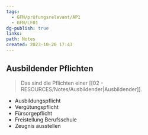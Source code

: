```yaml
---
tags:
  - GFN/prüfungsrelevant/AP1
  - GFN/LF01
dg-publish: true
links: 
path: Notes
created: 2023-10-20 17:43
---
```

## Ausbildender Pflichten 
> Das sind die Pflichten einer [[02 - RESOURCES/Notes/Ausbildender\|Ausbildender]].

- Ausbildungspflicht
- Vergütungspflicht
- Fürsorgepflicht
- Freistellung Berufsschule
- Zeugnis ausstellen
